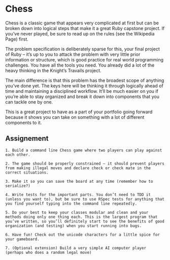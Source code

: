 # Chess

Chess is a classic game that appears very complicated at first but can be broken down into logical steps that make it a great Ruby capstone project. If you’ve never played, be sure to read up on the rules (see the Wikipedia Page) first.

The problem specification is deliberately sparse for this, your final project of Ruby – it’s up to you to attack the problem with very little prior information or structure, which is good practice for real world programming challenges. You have all the tools you need. You already did a lot of the heavy thinking in the Knight’s Travails project.

The main difference is that this problem has the broadest scope of anything you’ve done yet. The keys here will be thinking it through logically ahead of time and maintaining a disciplined workflow. It’ll be much easier on you if you’re able to stay organized and break it down into components that you can tackle one by one.

This is a great project to have as a part of your portfolio going forward because it shows you can take on something with a lot of different components to it.

## Assignement

    1. Build a command line Chess game where two players can play against each other.
    
    2. The game should be properly constrained – it should prevent players from making illegal moves and declare check or check mate in the correct situations.
    
    3. Make it so you can save the board at any time (remember how to serialize?)
    
    4. Write tests for the important parts. You don’t need to TDD it (unless you want to), but be sure to use RSpec tests for anything that you find yourself typing into the command line repeatedly.
    
    5. Do your best to keep your classes modular and clean and your methods doing only one thing each. This is the largest program that you’ve written, so you’ll definitely start to see the benefits of good organization (and testing) when you start running into bugs.
    
    6. Have fun! Check out the unicode characters for a little spice for your gameboard.
    
    7. (Optional extension) Build a very simple AI computer player (perhaps who does a random legal move)

